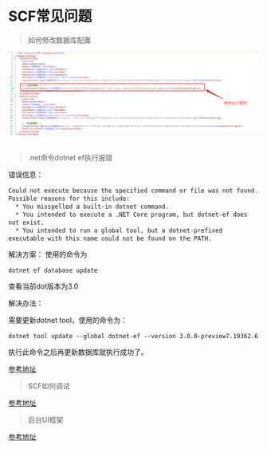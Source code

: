 # SCF常见问题

> 如何修改数据库配置

![Image Text](../images/modify_database_connectstring.png)

> .net命令dotnet ef执行报错

错误信息：
```
Could not execute because the specified command or file was not found.
Possible reasons for this include:
  * You misspelled a built-in dotnet command.
  * You intended to execute a .NET Core program, but dotnet-ef does not exist.
  * You intended to run a global tool, but a dotnet-prefixed executable with this name could not be found on the PATH.
```

解决方案：
使用的命令为
```
dotnet ef database update
```
查看当前dot版本为3.0

解决办法：

需要更新dotnet tool，使用的命令为：
```
dotnet tool update --global dotnet-ef --version 3.0.0-preview7.19362.6
```
执行此命令之后再更新数据库就执行成功了。

[参考地址](https://blog.csdn.net/topdeveloperr/article/details/101282099)

> SCF如何调试

[参考地址](https://www.cnblogs.com/szw/p/debug-remote-source-code.html)

> 后台UI框架

[参考地址](https://colorlib.com/polygon/gentelella/icons.html)